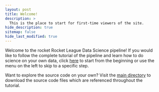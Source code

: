 ```yaml
---
layout: post
title: Welcome!
description: >
  This is the place to start for first-time viewers of the site.
hide_description: true
sitemap: false
hide_last_modified: true
---
```


Welcome to the rocket Rocket League Data Science pipeline! If you would like to follow the complete
tutorial of the pipeline and learn how to do science on your own data, click [here][WP00] to start
from the beginning or use the menu on the left to skip to a specific step.

Want to explore the source code on your own? Visit the [main directory][WP01] to download the
source code files which are referenced throughout the tutorial.

[WP00]: /320_FP/pages/motivation/
[WP01]: /320_FP/